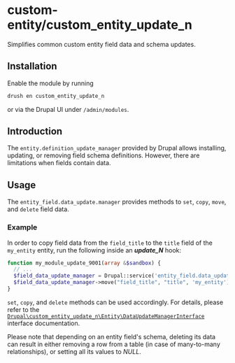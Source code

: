 # custom-entity/custom_entity_update_n
Simplifies common custom entity field data and schema updates.

## Installation
Enable the module by running
```sh
drush en custom_entity_update_n
```
or via the Drupal UI under ```/admin/modules```.

## Introduction
The ```entity.definition_update_manager``` provided by Drupal allows installing, updating, or removing field schema definitions. However, there are limitations when fields contain data.

## Usage
The ```entity_field.data_update.manager``` provides methods to ```set```, ```copy```, ```move```, and ```delete``` field data.

### Example
In order to copy field data from the ```field_title``` to the ```title``` field of the ```my_entity``` entity, run the following inside an **_update_N_** hook:
```php
function my_module_update_9001(array &$sandbox) {
  // ...
  $field_data_update_manager = Drupal::service('entity_field.data_update.manager');
  $field_data_update_manager->move("field_title", "title", 'my_entity');
}
```

```set```, ```copy```, and ```delete``` methods can be used accordingly. For details, please refer to the [```Drupal\custom_entity_update_n\Entity\DataUpdateManagerInterface```](src/Entity/DataUpdateManagerInterface.php) interface documentation.

Please note that depending on an entity field's schema, deleting its data can result in either removing a row from a table (in case of many-to-many relationships), or setting all its values to _NULL_.
